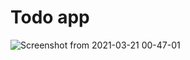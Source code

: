 # Todo app

![Screenshot from 2021-03-21 00-47-01](https://user-images.githubusercontent.com/19623279/111883768-2a943380-89df-11eb-9ed7-a232fc63cd55.png)
